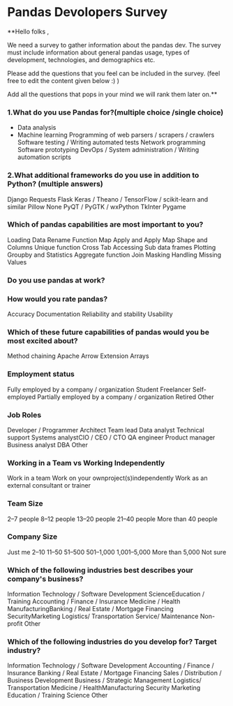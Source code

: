 # Pandas Devolopers Survey

**Hello folks ,

We need a survey to gather information about the pandas dev. The survey must include information about  general pandas usage, types of development, technologies, and demographics etc.

Please add the questions that you feel can be included in the survey. 
(feel free to edit the content given below :)  )

Add all the questions that pops in your mind we will rank them later on.**

### 1.What do you use Pandas for?(multiple choice /single choice)
- Data analysis
- Machine learning
Programming of web parsers / scrapers / crawlers
Software testing / Writing automated tests
Network programming
Software prototyping
DevOps / System administration / Writing automation scripts

### 2.What additional frameworks do you use in addition to Python? (multiple answers)

Django
Requests
Flask
Keras / Theano / TensorFlow / scikit-learn and similar
Pillow
None
PyQT / PyGTK / wxPython
TkInter
Pygame

### Which of pandas capabilities are most important to you?

Loading Data
Rename Function
Map
Apply and Apply Map
Shape and Columns
Unique function
Cross Tab
Accessing Sub data frames
Plotting
Groupby and Statistics
Aggregate function
Join
Masking
Handling Missing Values

### Do you use pandas at work?
### How would you rate pandas?

Accuracy
Documentation
Reliability and stability
Usability 

### Which of these future capabilities of pandas would you be most excited about?

Method chaining 
Apache Arrow
Extension Arrays

### Employment status

Fully employed by a company / organization
Student
Freelancer
Self-employed
Partially employed by a company / organization
Retired
Other

### Job Roles

Developer / Programmer Architect
Team lead
Data analyst
Technical support
Systems analystCIO / CEO / CTO
QA engineer
Product manager
Business analyst
DBA
Other

### Working in a Team vs Working Independently

Work in a team
Work on your ownproject(s)independently
Work as an external consultant or trainer

### Team Size

2–7 people
8–12 people
13–20 people
21–40 people
More than 40 people

### Company Size

Just me
2–10
11–50
51–500
501–1,000
1,001–5,000
More than 5,000
Not sure

### Which of the following industries best describes your company's business?

Information Technology / Software Development
ScienceEducation / Training
Accounting / Finance / Insurance
Medicine / Health
ManufacturingBanking / Real Estate / Mortgage Financing
SecurityMarketing
Logistics/ Transportation
Service/ Maintenance
Non-profit
Other

### Which of the following industries do you develop for? Target industry?

Information Technology / Software Development
Accounting / Finance / Insurance
Banking / Real Estate / Mortgage Financing
Sales / Distribution / Business Development
Business / Strategic Management
Logistics/ Transportation
Medicine / HealthManufacturing
Security
Marketing
Education / Training
Science
Other







